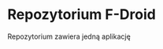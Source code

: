 # Repozytorium F-Droid
Repozytorium zawiera jedną aplikację

[logo]: ./qr.png "https://raw.githubusercontent.com/lukassz111/cookbook-f-droid/master/repo"